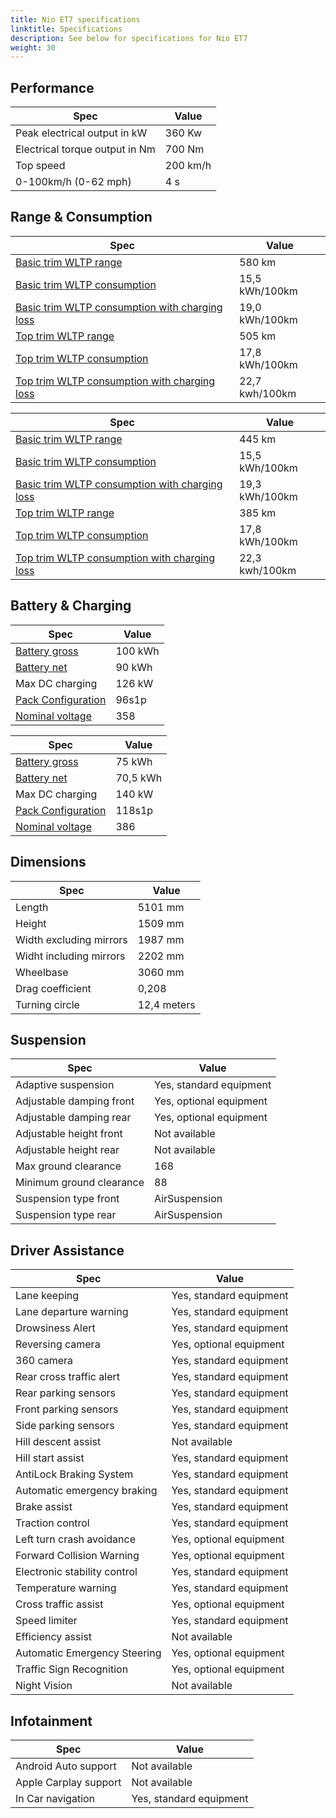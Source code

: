 ```yaml
---
title: Nio ET7 specifications
linktitle: Specifications
description: See below for specifications for Nio ET7
weight: 30
---
```


## Performance

|Spec|Value|
|----|-----|
|Peak electrical output in kW|360 Kw|
|Electrical torque output in Nm|700 Nm|
|Top speed|200 km/h|
|0-100km/h (0-62 mph)|4 s|



## Range & Consumption

|Spec|Value|
|----|-----|
|[Basic trim WLTP range](../../../../../guides/understandingrange/wltp/)|580 km|
|[Basic trim WLTP consumption](../../../../../guides/understandingrange/wltp/)|15,5 kWh/100km|
|[Basic trim WLTP consumption with charging loss](../../../../../guides/understandingrange/wltp/)|19,0 kWh/100km|
|[Top trim WLTP range](../../../../../guides/understandingrange/wltp/)|505 km|
|[Top trim WLTP consumption](../../../../../guides/understandingrange/wltp/)|17,8 kWh/100km|
|[Top trim WLTP consumption with charging loss](../../../../../guides/understandingrange/wltp/)|22,7 kwh/100km|


|Spec|Value|
|----|-----|
|[Basic trim WLTP range](../../../../../guides/understandingrange/wltp/)|445 km|
|[Basic trim WLTP consumption](../../../../../guides/understandingrange/wltp/)|15,5 kWh/100km|
|[Basic trim WLTP consumption with charging loss](../../../../../guides/understandingrange/wltp/)|19,3 kWh/100km|
|[Top trim WLTP range](../../../../../guides/understandingrange/wltp/)|385 km|
|[Top trim WLTP consumption](../../../../../guides/understandingrange/wltp/)|17,8 kWh/100km|
|[Top trim WLTP consumption with charging loss](../../../../../guides/understandingrange/wltp/)|22,3 kwh/100km|



## Battery & Charging

|Spec|Value|
|----|-----|
|[Battery gross](../../../../../technology/battery/buffer/)|100 kWh|
|[Battery net](../../../../../technology/battery/buffer/)|90 kWh|
|Max DC charging|126 kW|
|[Pack Configuration](../../../../../technology/battery/batterypack/)|96s1p|
|[Nominal voltage](../../../../../technology/battery/batterypack/)|358|


|Spec|Value|
|----|-----|
|[Battery gross](../../../../../technology/battery/buffer/)|75 kWh|
|[Battery net](../../../../../technology/battery/buffer/)|70,5 kWh|
|Max DC charging|140 kW|
|[Pack Configuration](../../../../../technology/battery/batterypack/)|118s1p|
|[Nominal voltage](../../../../../technology/battery/batterypack/)|386|



## Dimensions

|Spec|Value|
|----|-----|
|Length|5101 mm|
|Height|1509 mm|
|Width excluding mirrors|1987 mm|
|Widht including mirrors|2202 mm|
|Wheelbase|3060 mm|
|Drag coefficient|0,208|
|Turning circle|12,4 meters|

## Suspension

|Spec|Value|
|----|-----|
|Adaptive suspension|Yes, standard equipment|
|Adjustable damping front|Yes, optional equipment|
|Adjustable damping rear|Yes, optional equipment|
|Adjustable height front|Not available|
|Adjustable height rear|Not available|
|Max ground clearance|168|
|Minimum ground clearance|88|
|Suspension type front|AirSuspension|
|Suspension type rear|AirSuspension|

## Driver Assistance

|Spec|Value|
|----|-----|
|Lane keeping|Yes, standard equipment|
|Lane departure warning|Yes, standard equipment|
|Drowsiness Alert|Yes, standard equipment|
|Reversing camera|Yes, optional equipment|
|360 camera|Yes, standard equipment|
|Rear cross traffic alert|Yes, standard equipment|
|Rear parking sensors|Yes, standard equipment|
|Front parking sensors|Yes, standard equipment|
|Side parking sensors|Yes, standard equipment|
|Hill descent assist|Not available|
|Hill start assist|Yes, standard equipment|
|AntiLock Braking System|Yes, standard equipment|
|Automatic emergency braking|Yes, standard equipment|
|Brake assist|Yes, standard equipment|
|Traction control|Yes, standard equipment|
|Left turn crash avoidance|Yes, optional equipment|
|Forward Collision Warning|Yes, optional equipment|
|Electronic stability control|Yes, standard equipment|
|Temperature warning|Yes, standard equipment|
|Cross traffic assist|Yes, optional equipment|
|Speed limiter|Yes, standard equipment|
|Efficiency assist|Not available|
|Automatic Emergency Steering|Yes, optional equipment|
|Traffic Sign Recognition|Yes, optional equipment|
|Night Vision|Not available|

## Infotainment

|Spec|Value|
|----|-----|
|Android Auto support|Not available|
|Apple Carplay support|Not available|
|In Car navigation|Yes, standard equipment|
